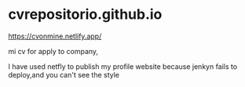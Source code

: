 # cvrepositorio.github.io

https://cvonmine.netlify.app/

mi cv for apply to company, 

I have used netfly to publish my profile website because jenkyn fails to deploy,and you can't see the style
